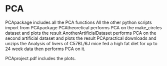 # PCA
PCApackage includes all the PCA functions
All the other python scripts import from PCApackage
PCAtheoretical performs PCA on the make_circles dataset and plots the result
AnotherArtificialDataset performs PCA on the second artificial dataset and plots the result
PCApractical downloads and unzips the Analysis of livers of C57BL/6J mice fed a high fat diet for up to 24 week data
then performs PCA on it.

PCAproject.pdf includes the plots.
